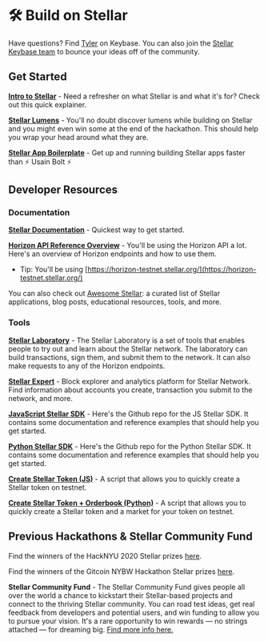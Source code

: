 # 🛠️ Build on Stellar 

Have questions? Find [Tyler](https://keybase.io/tyvdh) on Keybase. You can also join the [Stellar Keybase team](https://keybase.io/team/stellar.public) to bounce your ideas off of the community. 

## Get Started

[**Intro to Stellar**](https://stellar.org/learn/intro-to-stellar) - Need a refresher on what Stellar is and what it's for? Check out this quick explainer.

[**Stellar Lumens**](https://stellar.org/lumens) - You'll no doubt discover lumens while building on Stellar and you might even win some at the end of the hackathon. This should help you wrap your head around what they are.

[**Stellar App Boilerplate**](https://github.com/tyvdh/hack-stellar) - Get up and running building Stellar apps faster than ⚡️ Usain Bolt ⚡️

## Developer Resources

### Documentation 

[**Stellar Documentation**](https://developers.stellar.org/docs/) - Quickest way to get started. 

[**Horizon API Reference Overview**](https://developers.stellar.org/api) - You'll be using the Horizon API a lot. Here's an overview of Horizon endpoints and how to use them.
  - Tip: You'll be using [https://horizon-testnet.stellar.org/](https://horizon-testnet.stellar.org/) 
  
You can also check out [Awesome Stellar](https://github.com/stellar/awesome-stellar): a curated list of Stellar applications, blog posts, educational resources, tools, and more. 

### Tools
[**Stellar Laboratory**](https://www.stellar.org/laboratory/) - The Stellar Laboratory is a set of tools that enables people to try out and learn about the Stellar network. The laboratory can build transactions, sign them, and submit them to the network. It can also make requests to any of the Horizon endpoints.

[**Stellar Expert**](https://stellar.expert/explorer/public) - Block explorer and analytics platform for Stellar Network. Find information about accounts you create, transaction you submit to the network, and more. 

[**JavaScript Stellar SDK**](https://github.com/stellar/js-stellar-sdk) - Here's the Github repo for the JS Stellar SDK. It contains some documentation and reference examples that should help you get started.

[**Python Stellar SDK**](https://github.com/StellarCN/py-stellar-base) - Here's the Github repo for the Python Stellar SDK. It contains some documentation and reference examples that should help you get started.

[**Create Stellar Token (JS)**](https://github.com/msfeldstein/create-stellar-token) - A script that allows you to quickly create a Stellar token on testnet.

[**Create Stellar Token + Orderbook (Python)**](https://github.com/koltenb/stellar-asset-issuer-script) - A script that allows you to quickly create a Stellar token and a market for your token on testnet. 

## Previous Hackathons & Stellar Community Fund

Find the winners of the HackNYU 2020 Stellar prizes [here](https://hacknyu-2020.devpost.com/submissions/search?utf8=%E2%9C%93&prize_filter%5Bprizes%5D%5B%5D=35771). 

Find the winners of the Gitcoin NYBW Hackathon Stellar prizes [here](https://github.com/stellar/hackathon-get-started/issues/1#issuecomment-635503405).

**Stellar Community Fund** - The Stellar Community Fund gives people all over the world a chance to kickstart their Stellar-based projects and connect to the thriving Stellar community. You can road test ideas, get real feedback from developers and potential users, and win funding to allow you to pursue your vision. It's a rare opportunity to win rewards — no strings attached — for dreaming big. [Find more info here.](https://communityfund.stellar.org/)
